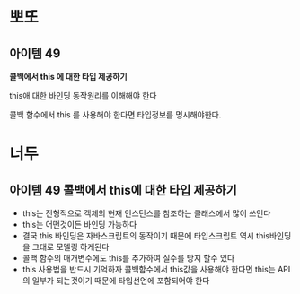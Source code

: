 # 뽀또

## 아이템 49

**콜백에서 this 에 대한 타입 제공하기**

 

this애 대한 바인딩 동작원리를 이해해야 한다 

콜백 함수에서  this 를 사용해야 한다면  타입정보를  명시해야한다.



# 너두

## 아이템 49 콜백에서 this에 대한 타입 제공하기

- this는 전형적으로 객체의 현재 인스턴스를 참조하는 클래스에서 많이 쓰인다
- this는 어떤것이든 바인딩 가능하다
- 결국 this 바인딩은 자바스크립트의 동작이기 때문에 타입스크립트 역시 this바인딩을 그대로 모델링 하게된다
- 콜백 함수의 매개변수에도 this를 추가하여 실수를 방지 할수 있다
- this  사용법을 반드시 기억하자 콜백함수에서 this값을 사용해야 한다면 this는 API의 일부가 되는것이기 때문에 타입선언에 포함되어야 한다
